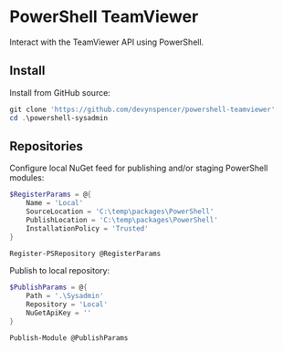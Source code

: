 # PowerShell TeamViewer
Interact with the TeamViewer API using PowerShell.

## Install
Install from GitHub source:

```powershell
git clone 'https://github.com/devynspencer/powershell-teamviewer'
cd .\powershell-sysadmin
```

## Repositories
Configure local NuGet feed for publishing and/or staging PowerShell modules:

```powershell
$RegisterParams = @{
    Name = 'Local'
    SourceLocation = 'C:\temp\packages\PowerShell'
    PublishLocation = 'C:\temp\packages\PowerShell'
    InstallationPolicy = 'Trusted'
}

Register-PSRepository @RegisterParams
```

Publish to local repository:

```powershell
$PublishParams = @{
    Path = '.\Sysadmin'
    Repository = 'Local'
    NuGetApiKey = ''
}

Publish-Module @PublishParams
```
